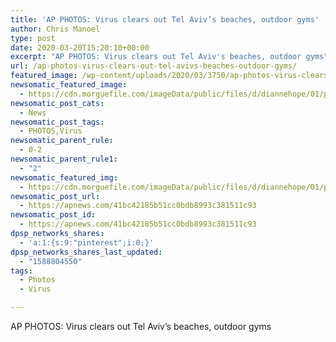 ```yaml
---
title: 'AP PHOTOS: Virus clears out Tel Aviv’s beaches, outdoor gyms'
author: Chris Manoel
type: post
date: 2020-03-20T15:20:10+00:00
excerpt: "AP PHOTOS: Virus clears out Tel Aviv's beaches, outdoor gyms"
url: /ap-photos-virus-clears-out-tel-avivs-beaches-outdoor-gyms/
featured_image: /wp-content/uploads/2020/03/3750/ap-photos-virus-clears-out-tel-avivs-beaches-outdoor-gyms.jpg
newsomatic_featured_image:
  - https://cdn.morguefile.com/imageData/public/files/d/diannehope/01/p/f892dbd9b45b8b89d48ae39f3399d0ac.jpg
newsomatic_post_cats:
  - News
newsomatic_post_tags:
  - PHOTOS,Virus
newsomatic_parent_rule:
  - 0-2
newsomatic_parent_rule1:
  - "2"
newsomatic_featured_img:
  - https://cdn.morguefile.com/imageData/public/files/d/diannehope/01/p/f892dbd9b45b8b89d48ae39f3399d0ac.jpg
newsomatic_post_url:
  - https://apnews.com/41bc42185b51cc0bdb8993c381511c93
newsomatic_post_id:
  - https://apnews.com/41bc42185b51cc0bdb8993c381511c93
dpsp_networks_shares:
  - 'a:1:{s:9:"pinterest";i:0;}'
dpsp_networks_shares_last_updated:
  - "1588804550"
tags:
  - Photos
  - Virus

---
```

AP PHOTOS: Virus clears out Tel Aviv&#8217;s beaches, outdoor gyms